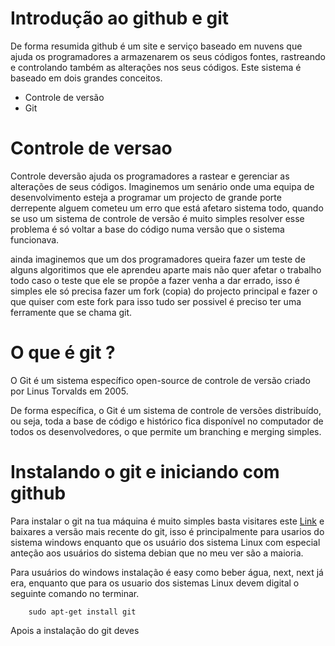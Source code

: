 # Introdução ao github e git

De forma resumida github é um site e serviço baseado em nuvens que ajuda os programadores a armazenarem os seus códigos fontes, rastreando e controlando também as alterações nos seus códigos. Este sistema é baseado em dois grandes conceitos.

- Controle de versão
- Git

# Controle de versao

Controle deversão ajuda os programadores a rastear e gerenciar as alterações de seus códigos. Imaginemos um senário onde uma equipa de desenvolvimento esteja a programar um projecto de grande porte derrepente alguem cometeu um erro que está afetaro sistema todo, quando se uso um sistema de controle de versão é muito simples resolver esse problema é só voltar a base do código numa versão que o sistema funcionava.

ainda imaginemos que um dos programadores queira fazer um teste de alguns algoritimos que ele aprendeu aparte mais não quer afetar o trabalho todo caso o teste que ele se propõe a fazer venha a dar errado, isso é simples ele só precisa fazer um fork (copia) do projecto principal e fazer o que quiser com este fork para isso tudo ser possivel é preciso ter uma ferramente que se chama git.

# O que é git ?

O Git é um sistema específico open-source de controle de versão criado por Linus Torvalds em 2005.

De forma específica, o Git é um sistema de controle de versões distribuído, ou seja, toda a base de código e histórico fica disponível no computador de todos os desenvolvedores, o que permite um branching e merging simples.

# Instalando o git e iniciando com github

Para instalar o git na tua máquina é muito simples basta visitares este [Link](https://git-scm.com/) e baixares a versão mais recente do git, isso é principalmente para usarios do sistema windows enquanto que os usuário dos sistema Linux com especial anteção aos usuários do sistema debian que no meu ver são a maioria.

Para usuários do windows instalação é easy como beber água, next, next já era, enquanto que para os usuario dos sistemas Linux devem digital o seguinte comando no terminar.

```
    sudo apt-get install git
```

Apois a instalação do git deves
